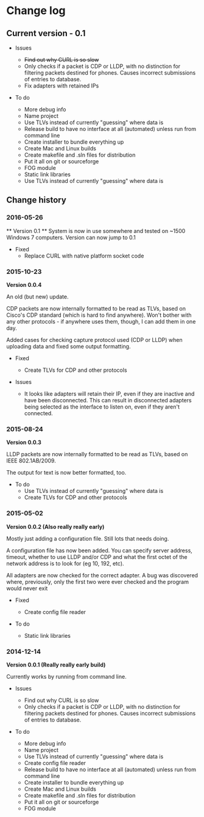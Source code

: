 # Change log
## Current version - 0.1

* Issues
  * ~~Find out why CURL is so slow~~
  * Only checks if a packet is CDP or LLDP, with no distinction for filtering packets destined for phones. Causes incorrect submissions of entries to database.
  * Fix adapters with retained IPs
  
* To do 
  * More debug info
  * Name project
  * Use TLVs instead of currently "guessing" where data is
  * Release build to have no interface at all (automated) unless run from command line
  * Create installer to bundle everything up
  * Create Mac and Linux builds
  * Create makefile and .sln files for distribution
  * Put it all on git or sourceforge
  * FOG module
  * Static link libraries
  * Use TLVs instead of currently "guessing" where data is


## Change history   

### 2016-05-26
** Version 0.1 ** 
System is now in use somewhere and tested on ~1500 Windows 7 computers. Version can now jump to 0.1

* Fixed
  * Replace CURL with native platform socket code
  
### 2015-10-23
**Version 0.0.4**

An old (but new) update.

CDP packets are now internally formatted to be read as TLVs, based on Cisco's CDP standard (which is hard to find anywhere). Won't bother with any other protocols - if anywhere uses them, though, I can add them in one day.

Added cases for checking capture protocol used (CDP or LLDP) when uploading data and fixed some output formatting.

* Fixed
  * Create TLVs for CDP and other protocols
  
* Issues
  * It looks like adapters will retain their IP, even if they are inactive and have been disconnected. This can result in disconnected adapters being selected as the interface to listen on, even if they aren't connected.

### 2015-08-24
**Version 0.0.3**

LLDP packets are now internally formatted to be read as TLVs, based on IEEE 802.1AB/2009.

The output for text is now better formatted, too.

* To do
  * Use TLVs instead of currently "guessing" where data is
  * Create TLVs for CDP and other protocols



### 2015-05-02
**Version 0.0.2 (Also really really early)**

Mostly just adding a configuration file. Still lots that needs doing.

A configuration file has now been added. You can specify server address, timeout, whether to use LLDP and/or CDP and what the first octet of the network address is to look for (eg 10, 192, etc). 

All adapters are now checked for the correct adapter. A bug was discovered where, previously, only the first two were ever checked and the program would never exit

* Fixed
  * Create config file reader
  
* To do 
  * Static link libraries


### 2014-12-14
**Version 0.0.1 (Really really early build)**


Currently works by running from command line.


* Issues
  * Find out why CURL is so slow
  * Only checks if a packet is CDP or LLDP, with no distinction for filtering packets destined for phones. Causes incorrect submissions of entries to database.
  
* To do 
  * More debug info
  * Name project
  * Use TLVs instead of currently "guessing" where data is
  * Create config file reader
  * Release build to have no interface at all (automated) unless run from command line
  * Create installer to bundle everything up
  * Create Mac and Linux builds
  * Create makefile and .sln files for distribution
  * Put it all on git or sourceforge
  * FOG module
